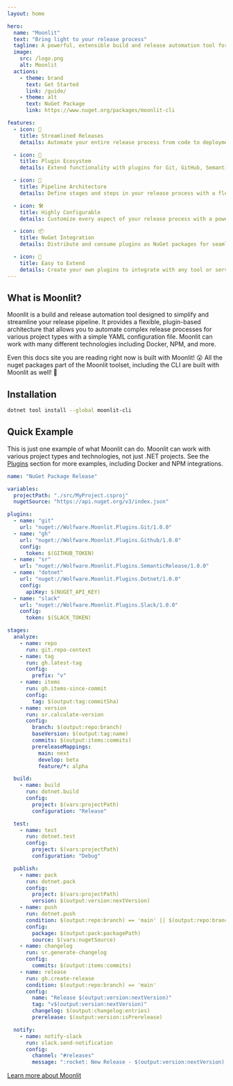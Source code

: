```yaml
---
layout: home

hero:
  name: "Moonlit"
  text: "Bring light to your release process"
  tagline: A powerful, extensible build and release automation tool for modern development workflows.
  image:
    src: /logo.png
    alt: Moonlit
  actions:
    - theme: brand
      text: Get Started
      link: /guide/
    - theme: alt
      text: NuGet Package
      link: https://www.nuget.org/packages/moonlit-cli

features:
  - icon: 🚀
    title: Streamlined Releases
    details: Automate your entire release process from code to deployment with a single YAML configuration file.

  - icon: 🧩
    title: Plugin Ecosystem
    details: Extend functionality with plugins for Git, GitHub, Semantic Versioning, Slack, NuGet, Docker, NPM, and many more.

  - icon: 🔄
    title: Pipeline Architecture
    details: Define stages and steps in your release process with a flexible middleware pipeline system.

  - icon: 🛠️
    title: Highly Configurable
    details: Customize every aspect of your release process with a powerful configuration system.

  - icon: 📦
    title: NuGet Integration
    details: Distribute and consume plugins as NuGet packages for seamless integration.

  - icon: 🔌
    title: Easy to Extend
    details: Create your own plugins to integrate with any tool or service in your development workflow.
---
```


## What is Moonlit?

Moonlit is a build and release automation tool designed to simplify and streamline your release pipeline. It provides a flexible, plugin-based architecture that allows you to automate complex release processes for various project types with a simple YAML configuration file. Moonlit can work with many different technologies including Docker, NPM, and more.

Even this docs site you are reading right now is built with Moonlit! 😮 All the nuget packages part of the Moonlit toolset, including the CLI are built with Moonlit as well! 🤯

## Installation

```bash
dotnet tool install --global moonlit-cli
```

## Quick Example

This is just one example of what Moonlit can do. Moonlit can work with various project types and technologies, not just .NET projects. See the [Plugins](/plugins/) section for more examples, including Docker and NPM integrations.

```yaml
name: "NuGet Package Release"

variables:
  projectPath: "./src/MyProject.csproj"
  nugetSource: "https://api.nuget.org/v3/index.json"

plugins:
  - name: "git"
    url: "nuget://Wolfware.Moonlit.Plugins.Git/1.0.0"
  - name: "gh"
    url: "nuget://Wolfware.Moonlit.Plugins.Github/1.0.0"
    config:
      token: $(GITHUB_TOKEN)
  - name: "sr"
    url: "nuget://Wolfware.Moonlit.Plugins.SemanticRelease/1.0.0"
  - name: "dotnet"
    url: "nuget://Wolfware.Moonlit.Plugins.Dotnet/1.0.0"
    config:
      apiKey: $(NUGET_API_KEY)
  - name: "slack"
    url: "nuget://Wolfware.Moonlit.Plugins.Slack/1.0.0"
    config:
      token: $(SLACK_TOKEN)

stages:
  analyze:
    - name: repo
      run: git.repo-context
    - name: tag
      run: gh.latest-tag
      config:
        prefix: "v"
    - name: items
      run: gh.items-since-commit
      config:
        tag: $(output:tag:commitSha)
    - name: version
      run: sr.calculate-version
      config:
        branch: $(output:repo:branch)
        baseVersion: $(output:tag:name)
        commits: $(output:items:commits)
        prereleaseMappings:
          main: next
          develop: beta
          feature/*: alpha

  build:
    - name: build
      run: dotnet.build
      config:
        project: $(vars:projectPath)
        configuration: "Release"

  test:
    - name: test
      run: dotnet.test
      config:
        project: $(vars:projectPath)
        configuration: "Debug"

  publish:
    - name: pack
      run: dotnet.pack
      config:
        project: $(vars:projectPath)
        version: $(output:version:nextVersion)
    - name: push
      run: dotnet.push
      condition: $(output:repo:branch) == 'main' || $(output:repo:branch) == 'develop'
      config:
        package: $(output:pack:packagePath)
        source: $(vars:nugetSource)
    - name: changelog
      run: sr.generate-changelog
      config:
        commits: $(output:items:commits)
    - name: release
      run: gh.create-release
      condition: $(output:repo:branch) == 'main'
      config:
        name: "Release $(output:version:nextVersion)"
        tag: "v$(output:version:nextVersion)"
        changelog: $(output:changelog:entries)
        prerelease: $(output:version:isPrerelease)

  notify:
    - name: notify-slack
      run: slack.send-notification
      config:
        channel: "#releases"
        message: ":rocket: New Release - $(output:version:nextVersion) is now available! :tada:"
```

[Learn more about Moonlit](/guide/)
